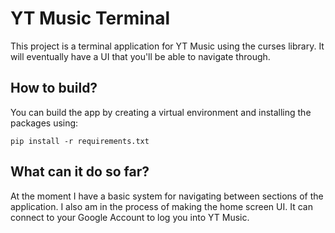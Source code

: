 # YT Music Terminal
This project is a terminal application for YT Music using the curses library.
It will eventually have a UI that you'll be able to navigate through.

## How to build?
You can build the app by creating a virtual environment and installing the packages using:

`pip install -r requirements.txt`

## What can it do so far?
At the moment I have a basic system for navigating between sections of the application.
I also am in the process of making the home screen UI.
It can connect to your Google Account to log you into YT Music.
